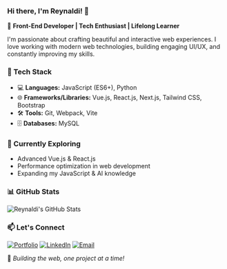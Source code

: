 ### Hi there, I'm Reynaldi! 👋

🚀 **Front-End Developer | Tech Enthusiast | Lifelong Learner**

I'm passionate about crafting beautiful and interactive web experiences. I love working with modern web technologies, building engaging UI/UX, and constantly improving my skills.

### 🔧 Tech Stack

- 💻 **Languages:** JavaScript (ES6+), Python
- 🌐 **Frameworks/Libraries:** Vue.js, React.js, Next.js, Tailwind CSS, Bootstrap
- 🛠 **Tools:** Git, Webpack, Vite
- 🗄 **Databases:** MySQL

### 🌱 Currently Exploring

- Advanced Vue.js & React.js
- Performance optimization in web development
- Expanding my JavaScript & AI knowledge

### 📊 GitHub Stats

![Reynaldi's GitHub Stats](https://github-readme-stats.vercel.app/api?username=reysiregar&show_icons=true&theme=tokyonight)

### 📫 Let's Connect  
[![Portfolio](https://img.shields.io/badge/-Portfolio-000?style=flat&logo=react&logoColor=white)](https://reysportfolio.vercel.app)
[![LinkedIn](https://img.shields.io/badge/-LinkedIn-0077B5?style=flat&logo=linkedin&logoColor=white)](https://www.linkedin.com/in/reynaldi-siregar-490b8b261)
[![Email](https://img.shields.io/badge/-Email-D14836?style=flat&logo=gmail&logoColor=white)](mailto:reynaldisiregar24@yahoo.com)

🚀 *Building the web, one project at a time!*
